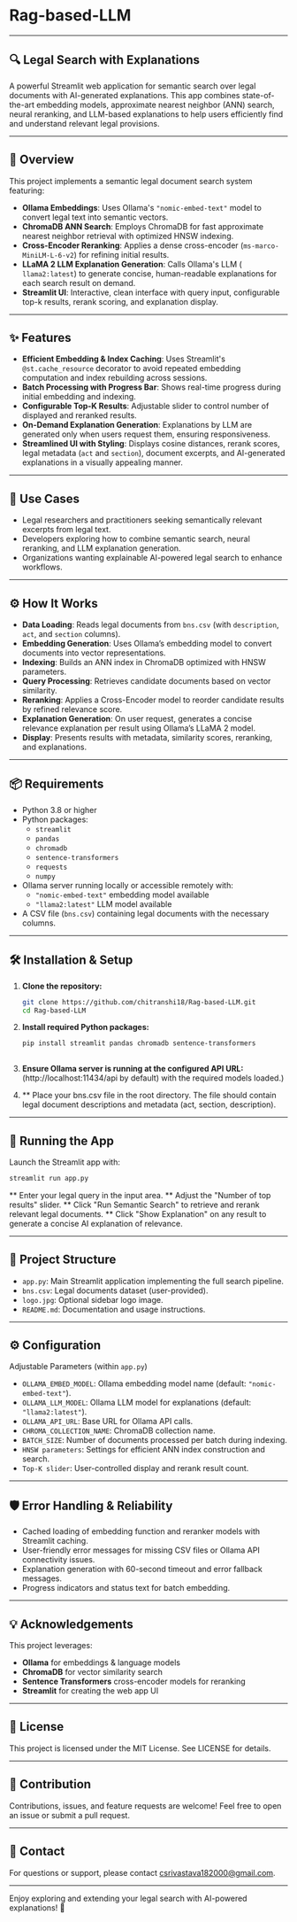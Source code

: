 # Rag-based-LLM

---

## 🔍 Legal Search with Explanations

A powerful Streamlit web application for semantic search over legal documents with AI-generated explanations. This app combines state-of-the-art embedding models, approximate nearest neighbor (ANN) search, neural reranking, and LLM-based explanations to help users efficiently find and understand relevant legal provisions.


---

## 🚀 Overview
This project implements a semantic legal document search system featuring:
- **Ollama Embeddings**: Uses Ollama's `"nomic-embed-text"` model to convert legal text into semantic vectors.  
- **ChromaDB ANN Search**: Employs ChromaDB for fast approximate nearest neighbor retrieval with optimized HNSW indexing.  
- **Cross-Encoder Reranking**: Applies a dense cross-encoder (`ms-marco-MiniLM-L-6-v2`) for refining initial results.  
- **LLaMA 2 LLM Explanation Generation**: Calls Ollama's LLM ( `llama2:latest`) to generate concise, human-readable explanations for each search result on demand.  
- **Streamlit UI**: Interactive, clean interface with query input, configurable top-k results, rerank scoring, and explanation display.



---
## ✨ Features

- **Efficient Embedding & Index Caching**: Uses Streamlit's `@st.cache_resource` decorator to avoid repeated embedding computation and index rebuilding across sessions.  
- **Batch Processing with Progress Bar**: Shows real-time progress during initial embedding and indexing.  
- **Configurable Top-K Results**: Adjustable slider to control number of displayed and reranked results.  
- **On-Demand Explanation Generation**: Explanations by LLM are generated only when users request them, ensuring responsiveness.  
- **Streamlined UI with Styling**: Displays cosine distances, rerank scores, legal metadata (`act` and `section`), document excerpts, and AI-generated explanations in a visually appealing manner.

---

## 💼 Use Cases

- Legal researchers and practitioners seeking semantically relevant excerpts from legal text.  
- Developers exploring how to combine semantic search, neural reranking, and LLM explanation generation.  
- Organizations wanting explainable AI-powered legal search to enhance workflows.

---

## ⚙️ How It Works

- **Data Loading**: Reads legal documents from `bns.csv` (with `description`, `act`, and `section` columns).  
- **Embedding Generation**: Uses Ollama’s embedding model to convert documents into vector representations.  
- **Indexing**: Builds an ANN index in ChromaDB optimized with HNSW parameters.  
- **Query Processing**: Retrieves candidate documents based on vector similarity.  
- **Reranking**: Applies a Cross-Encoder model to reorder candidate results by refined relevance score.  
- **Explanation Generation**: On user request, generates a concise relevance explanation per result using Ollama’s LLaMA 2 model.  
- **Display**: Presents results with metadata, similarity scores, reranking, and explanations.

---

## 📦 Requirements


- Python 3.8 or higher  
- Python packages:  
  - `streamlit`  
  - `pandas` 
  - `chromadb`  
  - `sentence-transformers`  
  - `requests`  
  - `numpy`  
- Ollama server running locally or accessible remotely with:  
  - `"nomic-embed-text"` embedding model available  
  - `"llama2:latest"` LLM model available  
- A CSV file (`bns.csv`) containing legal documents with the necessary columns.


---

## 🛠️ Installation & Setup

1. **Clone the repository:**
   ```bash
   git clone https://github.com/chitranshi18/Rag-based-LLM.git
   cd Rag-based-LLM

2. **Install required Python packages:**
   ```bash
   pip install streamlit pandas chromadb sentence-transformers  
      
4. **Ensure Ollama server is running at the configured API URL:**
(http://localhost:11434/api by default) with the required models loaded.)

5. ** Place your bns.csv file in the root directory. The file should contain legal document descriptions and metadata (act, section, description).
  
  
---

## 🚀 Running the App

Launch the Streamlit app with:
   ```bash
   streamlit run app.py  
   ```
    
** Enter your legal query in the input area.
** Adjust the "Number of top results" slider.
** Click "Run Semantic Search" to retrieve and rerank relevant legal documents.
** Click "Show Explanation" on any result to generate a concise AI explanation of relevance.


---

## 📝 Project Structure

- `app.py`: Main Streamlit application implementing the full search pipeline.  
- `bns.csv`: Legal documents dataset (user-provided).  
- `logo.jpg`: Optional sidebar logo image.  
- `README.md`: Documentation and usage instructions.


---

## ⚙️ Configuration

Adjustable Parameters (within `app.py`)

- `OLLAMA_EMBED_MODEL`: Ollama embedding model name (default: `"nomic-embed-text"`).  
- `OLLAMA_LLM_MODEL`: Ollama LLM model for explanations (default: `"llama2:latest"`).  
- `OLLAMA_API_URL`: Base URL for Ollama API calls.  
- `CHROMA_COLLECTION_NAME`: ChromaDB collection name.  
- `BATCH_SIZE`: Number of documents processed per batch during indexing.  
- `HNSW parameters`: Settings for efficient ANN index construction and search.  
- `Top-K slider`: User-controlled display and rerank result count.


---

## 🛡️ Error Handling & Reliability

- Cached loading of embedding function and reranker models with Streamlit caching.  
- User-friendly error messages for missing CSV files or Ollama API connectivity issues.  
- Explanation generation with 60-second timeout and error fallback messages.  
- Progress indicators and status text for batch embedding.


---

## 💡 Acknowledgements

This project leverages:

- **Ollama** for embeddings & language models  
- **ChromaDB** for vector similarity search  
- **Sentence Transformers** cross-encoder models for reranking  
- **Streamlit** for creating the web app UI


---

## 📄 License

This project is licensed under the MIT License. See LICENSE for details.


---

## 🤝 Contribution

Contributions, issues, and feature requests are welcome! Feel free to open an issue or submit a pull request.


---

## 🔗 Contact
For questions or support, please contact csrivastava182000@gmail.com.


---

Enjoy exploring and extending your legal search with AI-powered explanations! 🚀



